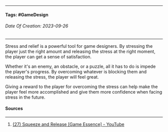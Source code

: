 __________________________________________________________________________
#### **Tags:** #GameDesign
###### *Date Of Creation: 2023-09-26*
__________________________________________________________________________

Stress and relief is a powerful tool for game designers. By stressing the player just the right amount and releasing the stress at the right moment, the player can get a sense of satisfaction. 

Whether it's an enemy, an obstacle, or a puzzle, all it has to do is impede the player's progress. By overcoming whatever is blocking them and releasing the stress, the player will feel great.

Giving a reward to the player for overcoming the stress can help make the player feel more accomplished and give them more confidence when facing stress in the future.
#### Sources
__________________________________________________________________________
1. [(27) Squeeze and Release [Game Essence] - YouTube](https://www.youtube.com/watch?v=TYh5SJb5gWk&list=PLgKCjZ2WsVLSllvUzbkHIQurVIJdhAQ4m&index=9&ab_channel=MasahiroSakuraionCreatingGames)